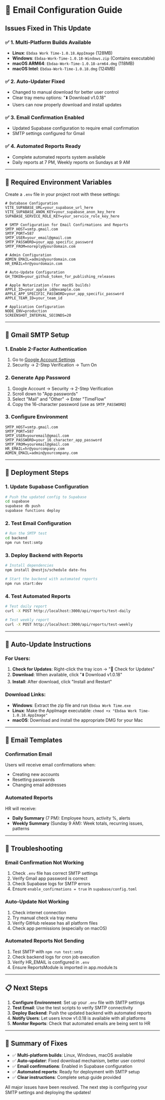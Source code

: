 # 📧 Email Configuration Guide

## Issues Fixed in This Update

### ✅ 1. **Multi-Platform Builds Available**
- **Linux**: `Ebdaa Work Time-1.0.18.AppImage` (128MB)
- **Windows**: `Ebdaa-Work-Time-1.0.18-Windows.zip` (Contains executable)
- **macOS ARM64**: `Ebdaa-Work-Time-1.0.18-arm64.dmg` (118MB)
- **macOS Intel**: `Ebdaa-Work-Time-1.0.18.dmg` (124MB)

### ✅ 2. **Auto-Updater Fixed**
- Changed to manual download for better user control
- Clear tray menu options: "⬇️ Download v1.0.18"
- Users can now properly download and install updates

### ✅ 3. **Email Confirmation Enabled**
- Updated Supabase configuration to require email confirmation
- SMTP settings configured for Gmail

### ✅ 4. **Automated Reports Ready**
- Complete automated reports system available
- Daily reports at 7 PM, Weekly reports on Sundays at 9 AM

---

## 🔧 Required Environment Variables

Create a `.env` file in your project root with these settings:

```env
# Database Configuration
VITE_SUPABASE_URL=your_supabase_url_here
VITE_SUPABASE_ANON_KEY=your_supabase_anon_key_here
SUPABASE_SERVICE_ROLE_KEY=your_service_role_key_here

# SMTP Configuration for Email Confirmations and Reports
SMTP_HOST=smtp.gmail.com
SMTP_PORT=587
SMTP_USER=your_email@gmail.com
SMTP_PASSWORD=your_app_specific_password
SMTP_FROM=noreply@yourdomain.com

# Admin Configuration  
ADMIN_EMAIL=admin@yourdomain.com
HR_EMAIL=hr@yourdomain.com

# Auto-Update Configuration
GH_TOKEN=your_github_token_for_publishing_releases

# Apple Notarization (for macOS builds)
APPLE_ID=your_apple_id@example.com
APPLE_APP_SPECIFIC_PASSWORD=your_app_specific_password
APPLE_TEAM_ID=your_team_id

# Application Configuration
NODE_ENV=production
SCREENSHOT_INTERVAL_SECONDS=20
```

---

## 📧 Gmail SMTP Setup

### 1. **Enable 2-Factor Authentication**
1. Go to [Google Account Settings](https://myaccount.google.com/)
2. Security → 2-Step Verification → Turn On

### 2. **Generate App Password**
1. Google Account → Security → 2-Step Verification
2. Scroll down to "App passwords"
3. Select "Mail" and "Other" → Enter "TimeFlow"
4. Copy the 16-character password (use as `SMTP_PASSWORD`)

### 3. **Configure Environment**
```env
SMTP_HOST=smtp.gmail.com
SMTP_PORT=587
SMTP_USER=youremail@gmail.com
SMTP_PASSWORD=your_16_character_app_password
SMTP_FROM=youremail@gmail.com
HR_EMAIL=hr@yourcompany.com
ADMIN_EMAIL=admin@yourcompany.com
```

---

## 🚀 Deployment Steps

### 1. **Update Supabase Configuration**
```bash
# Push the updated config to Supabase
cd supabase
supabase db push
supabase functions deploy
```

### 2. **Test Email Configuration**
```bash
# Run the SMTP test
cd backend
npm run test:smtp
```

### 3. **Deploy Backend with Reports**
```bash
# Install dependencies
npm install @nestjs/schedule date-fns

# Start the backend with automated reports
npm run start:dev
```

### 4. **Test Automated Reports**
```bash
# Test daily report
curl -X POST http://localhost:3000/api/reports/test-daily

# Test weekly report  
curl -X POST http://localhost:3000/api/reports/test-weekly
```

---

## 🔄 Auto-Update Instructions

### For Users:
1. **Check for Updates**: Right-click the tray icon → "🔄 Check for Updates"
2. **Download**: When available, click "⬇️ Download v1.0.18"
3. **Install**: After download, click "Install and Restart"

### Download Links:
- **Windows**: Extract the zip file and run `Ebdaa Work Time.exe`
- **Linux**: Make the AppImage executable: `chmod +x "Ebdaa Work Time-1.0.18.AppImage"`
- **macOS**: Download and install the appropriate DMG for your Mac

---

## 📧 Email Templates

### Confirmation Email
Users will receive email confirmations when:
- Creating new accounts
- Resetting passwords
- Changing email addresses

### Automated Reports
HR will receive:
- **Daily Summary** (7 PM): Employee hours, activity %, alerts
- **Weekly Summary** (Sunday 9 AM): Week totals, recurring issues, patterns

---

## 🐛 Troubleshooting

### Email Confirmation Not Working
1. Check `.env` file has correct SMTP settings
2. Verify Gmail app password is correct
3. Check Supabase logs for SMTP errors
4. Ensure `enable_confirmations = true` in `supabase/config.toml`

### Auto-Update Not Working
1. Check internet connection
2. Try manual check via tray menu
3. Verify GitHub release has all platform files
4. Check app permissions (especially on macOS)

### Automated Reports Not Sending
1. Test SMTP with `npm run test:smtp`
2. Check backend logs for cron job execution
3. Verify HR_EMAIL is configured in `.env`
4. Ensure ReportsModule is imported in app.module.ts

---

## 📋 Next Steps

1. **Configure Environment**: Set up your `.env` file with SMTP settings
2. **Test Email**: Use the test scripts to verify SMTP connectivity
3. **Deploy Backend**: Push the updated backend with automated reports
4. **Notify Users**: Let users know v1.0.18 is available with all platforms
5. **Monitor Reports**: Check that automated emails are being sent to HR

---

## 🎯 Summary of Fixes

- ✅ **Multi-platform builds**: Linux, Windows, macOS available
- ✅ **Auto-updater**: Fixed download mechanism, better user control
- ✅ **Email confirmations**: Enabled in Supabase configuration
- ✅ **Automated reports**: Ready for deployment with SMTP setup
- ✅ **Clear instructions**: Complete setup guide provided

All major issues have been resolved. The next step is configuring your SMTP settings and deploying the updates! 